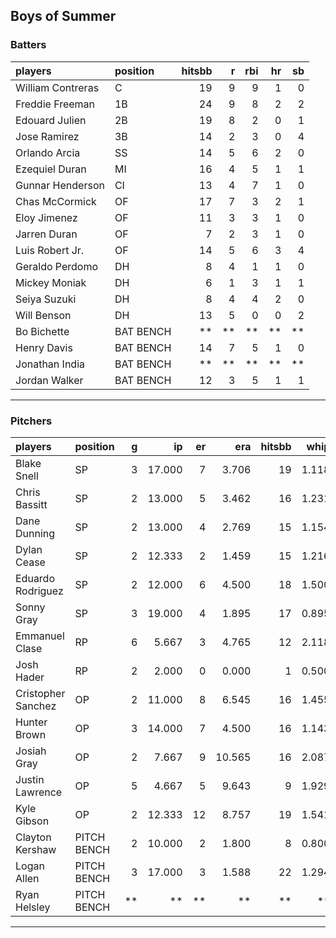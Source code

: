 ## Boys of Summer

### Batters

 
|players           |position  | hitsbb|  r| rbi| hr| sb| 
|:-----------------|:---------|------:|--:|---:|--:|--:| 
|William Contreras |C         |     19|  9|   9|  1|  0| 
|Freddie Freeman   |1B        |     24|  9|   8|  2|  2| 
|Edouard Julien    |2B        |     19|  8|   2|  0|  1| 
|Jose Ramirez      |3B        |     14|  2|   3|  0|  4| 
|Orlando Arcia     |SS        |     14|  5|   6|  2|  0| 
|Ezequiel Duran    |MI        |     16|  4|   5|  1|  1| 
|Gunnar Henderson  |CI        |     13|  4|   7|  1|  0| 
|Chas McCormick    |OF        |     17|  7|   3|  2|  1| 
|Eloy Jimenez      |OF        |     11|  3|   3|  1|  0| 
|Jarren Duran      |OF        |      7|  2|   3|  1|  0| 
|Luis Robert Jr.   |OF        |     14|  5|   6|  3|  4| 
|Geraldo Perdomo   |DH        |      8|  4|   1|  1|  0| 
|Mickey Moniak     |DH        |      6|  1|   3|  1|  1| 
|Seiya Suzuki      |DH        |      8|  4|   4|  2|  0| 
|Will Benson       |DH        |     13|  5|   0|  0|  2| 
|Bo Bichette       |BAT BENCH |     **| **|  **| **| **| 
|Henry Davis       |BAT BENCH |     14|  7|   5|  1|  0| 
|Jonathan India    |BAT BENCH |     **| **|  **| **| **| 
|Jordan Walker     |BAT BENCH |     12|  3|   5|  1|  1| 


* * *

### Pitchers

 
|players            |position    |  g|     ip| er|    era| hitsbb|  whip| so|  w| sv| 
|:------------------|:-----------|--:|------:|--:|------:|------:|-----:|--:|--:|--:| 
|Blake Snell        |SP          |  3| 17.000|  7|  3.706|     19| 1.118| 20|  2|  0| 
|Chris Bassitt      |SP          |  2| 13.000|  5|  3.462|     16| 1.231| 12|  1|  0| 
|Dane Dunning       |SP          |  2| 13.000|  4|  2.769|     15| 1.154| 18|  0|  0| 
|Dylan Cease        |SP          |  2| 12.333|  2|  1.459|     15| 1.216| 13|  1|  0| 
|Eduardo Rodriguez  |SP          |  2| 12.000|  6|  4.500|     18| 1.500| 13|  1|  0| 
|Sonny Gray         |SP          |  3| 19.000|  4|  1.895|     17| 0.895| 25|  2|  0| 
|Emmanuel Clase     |RP          |  6|  5.667|  3|  4.765|     12| 2.118|  9|  0|  4| 
|Josh Hader         |RP          |  2|  2.000|  0|  0.000|      1| 0.500|  3|  0|  1| 
|Cristopher Sanchez |OP          |  2| 11.000|  8|  6.545|     16| 1.455| 12|  1|  0| 
|Hunter Brown       |OP          |  3| 14.000|  7|  4.500|     16| 1.143| 12|  2|  0| 
|Josiah Gray        |OP          |  2|  7.667|  9| 10.565|     16| 2.087|  9|  0|  0| 
|Justin Lawrence    |OP          |  5|  4.667|  5|  9.643|      9| 1.929|  5|  0|  2| 
|Kyle Gibson        |OP          |  2| 12.333| 12|  8.757|     19| 1.541| 13|  1|  0| 
|Clayton Kershaw    |PITCH BENCH |  2| 10.000|  2|  1.800|      8| 0.800|  6|  1|  0| 
|Logan Allen        |PITCH BENCH |  3| 17.000|  3|  1.588|     22| 1.294| 15|  2|  0| 
|Ryan Helsley       |PITCH BENCH | **|     **| **|     **|     **|    **| **| **| **| 


* * *


